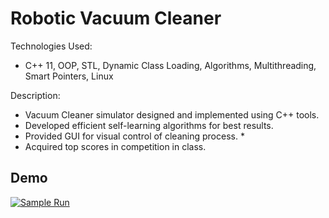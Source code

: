 # Robotic Vacuum Cleaner
Technologies Used:
* C++ 11, OOP, STL, Dynamic Class Loading, Algorithms, Multithreading, Smart Pointers, Linux

Description:
* Vacuum Cleaner simulator designed and implemented using C++ tools. 
* Developed efficient self-learning algorithms for best results.
* Provided GUI for visual control of cleaning process. * 
* Acquired top scores in competition in class.

## Demo
[![Sample Run](https://raw.githubusercontent.com/orlovD/RoboticVacuumCleaner/master/robotDemo.gif)](https://youtu.be/fobaeZ4Zzko/)

